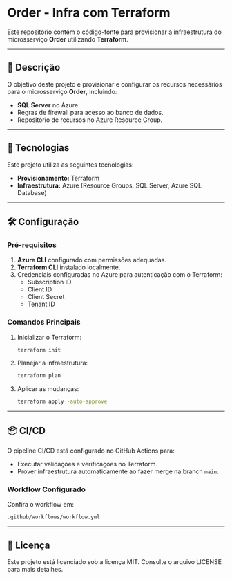 
# Order - Infra com Terraform

Este repositório contém o código-fonte para provisionar a infraestrutura do microsserviço **Order** utilizando **Terraform**.

---

## 🔧 **Descrição**
O objetivo deste projeto é provisionar e configurar os recursos necessários para o microsserviço **Order**, incluindo:
- **SQL Server** no Azure.
- Regras de firewall para acesso ao banco de dados.
- Repositório de recursos no Azure Resource Group.

---

## 🚀 **Tecnologias**
Este projeto utiliza as seguintes tecnologias:
- **Provisionamento:** Terraform
- **Infraestrutura:** Azure (Resource Groups, SQL Server, Azure SQL Database)

---

## 🛠️ **Configuração**
### **Pré-requisitos**
1. **Azure CLI** configurado com permissões adequadas.
2. **Terraform CLI** instalado localmente.
3. Credenciais configuradas no Azure para autenticação com o Terraform:
   - Subscription ID
   - Client ID
   - Client Secret
   - Tenant ID

### **Comandos Principais**
1. Inicializar o Terraform:
   ```bash
   terraform init
   ```

2. Planejar a infraestrutura:
   ```bash
   terraform plan
   ```

3. Aplicar as mudanças:
   ```bash
   terraform apply -auto-approve
   ```

---

## 📦 **CI/CD**
O pipeline CI/CD está configurado no GitHub Actions para:
- Executar validações e verificações no Terraform.
- Prover infraestrutura automaticamente ao fazer merge na branch `main`.

### **Workflow Configurado**
Confira o workflow em:
```bash
.github/workflows/workflow.yml
```

---

## 📄 Licença
Este projeto está licenciado sob a licença MIT. Consulte o arquivo LICENSE para mais detalhes.
